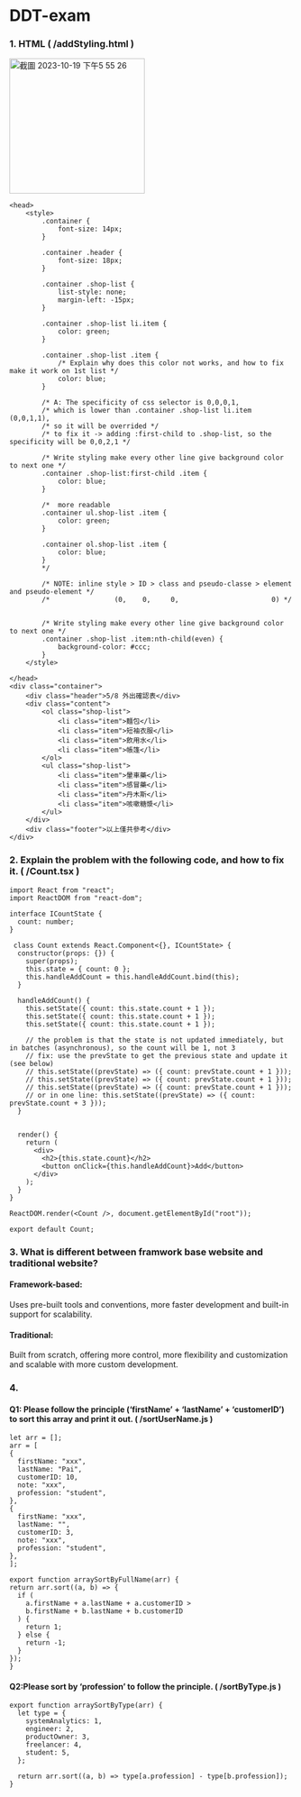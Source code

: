 # DDT-exam
### 1. HTML   ( /addStyling.html )
<img width="240" alt="截圖 2023-10-19 下午5 55 26" src="https://github.com/linda-pai/DDT-exam/assets/66729413/0f31a1b8-0ebf-42aa-a2a8-cac8eedffa85">

```
<head>
    <style>
        .container {
            font-size: 14px;
        }

        .container .header {
            font-size: 18px;
        }

        .container .shop-list {
            list-style: none;
            margin-left: -15px;
        }

        .container .shop-list li.item {
            color: green;
        }

        .container .shop-list .item {
            /* Explain why does this color not works, and how to fix make it work on 1st list */
            color: blue;
        }

        /* A: The specificity of css selector is 0,0,0,1, 
        /* which is lower than .container .shop-list li.item (0,0,1,1), 
        /* so it will be overrided */
        /* to fix it -> adding :first-child to .shop-list, so the specificity will be 0,0,2,1 */

        /* Write styling make every other line give background color to next one */
        .container .shop-list:first-child .item {
            color: blue;
        }

        /*  more readable 
        .container ul.shop-list .item {
            color: green;
        }

        .container ol.shop-list .item {
            color: blue;
        }
        */

        /* NOTE: inline style > ID > class and pseudo-classe > element and pseudo-element */
        /*                (0,    0,     0,                       0) */


        /* Write styling make every other line give background color to next one */
        .container .shop-list .item:nth-child(even) {
            background-color: #ccc;
        }
    </style>

</head>
<div class="container">
    <div class="header">5/8 外出確認表</div>
    <div class="content">
        <ol class="shop-list">
            <li class="item">麵包</li>
            <li class="item">短袖衣服</li>
            <li class="item">飲用水</li>
            <li class="item">帳篷</li>
        </ol>
        <ul class="shop-list">
            <li class="item">暈車藥</li>
            <li class="item">感冒藥</li>
            <li class="item">丹木斯</li>
            <li class="item">咳嗽糖漿</li>
        </ul>
    </div>
    <div class="footer">以上僅共參考</div>
</div>
```



### 2. Explain the problem with the following code, and how to fix it. ( /Count.tsx )
```
import React from "react";
import ReactDOM from "react-dom";

interface ICountState {
  count: number;
}

 class Count extends React.Component<{}, ICountState> {
  constructor(props: {}) {
    super(props);
    this.state = { count: 0 };
    this.handleAddCount = this.handleAddCount.bind(this);
  }

  handleAddCount() {
    this.setState({ count: this.state.count + 1 });
    this.setState({ count: this.state.count + 1 });
    this.setState({ count: this.state.count + 1 });
 
    // the problem is that the state is not updated immediately, but in batches (asynchronous), so the count will be 1, not 3
    // fix: use the prevState to get the previous state and update it (see below)
    // this.setState((prevState) => ({ count: prevState.count + 1 }));
    // this.setState((prevState) => ({ count: prevState.count + 1 }));
    // this.setState((prevState) => ({ count: prevState.count + 1 }));
    // or in one line: this.setState((prevState) => ({ count: prevState.count + 3 }));
  }


  render() {
    return (
      <div>
        <h2>{this.state.count}</h2>
        <button onClick={this.handleAddCount}>Add</button>
      </div>
    );
  }
}

ReactDOM.render(<Count />, document.getElementById("root"));

export default Count;
```
### 3. What is different between framwork base website and traditional website? 

#### Framework-based: 
 Uses pre-built tools and conventions, more faster development and built-in support for scalability.

#### Traditional:
 Built from scratch, offering more control, more flexibility and customization and scalable with more custom development.


### 4. 

#### Q1: Please follow the principle (‘firstName’ + ‘lastName’ + ‘customerID’) to sort this array and print it out. ( /sortUserName.js )
  ```
let arr = [];
arr = [
  {
    firstName: "xxx",
    lastName: "Pai",
    customerID: 10,
    note: "xxx",
    profession: "student",
  },
  {
    firstName: "xxx",
    lastName: "",
    customerID: 3,
    note: "xxx",
    profession: "student",
  },
];

export function arraySortByFullName(arr) {
  return arr.sort((a, b) => {
    if (
      a.firstName + a.lastName + a.customerID >
      b.firstName + b.lastName + b.customerID
    ) {
      return 1;
    } else {
      return -1;
    }
  });
}
```

#### Q2:Please sort by ‘profession’ to follow the principle. ( /sortByType.js )
```
export function arraySortByType(arr) {
  let type = {
    systemAnalytics: 1,
    engineer: 2,
    productOwner: 3,
    freelancer: 4,
    student: 5,
  };

  return arr.sort((a, b) => type[a.profession] - type[b.profession]);
}
```

